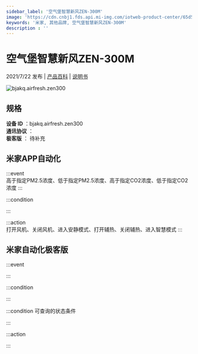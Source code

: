 ```yaml
---
sidebar_label: '空气堡智慧新风ZEN-300M'
image: 'https://cdn.cnbj1.fds.api.mi-img.com/iotweb-product-center/65d5c2181dcdbe2cb4f848f8ab739068_168.png?GalaxyAccessKeyId=AKVGLQWBOVIRQ3XLEW&Expires=9223372036854775807&Signature=I+LR+pg9prVaDBBQIUHQBZJ1jyE='
keywords: '米家, 其他品牌, 空气堡智慧新风ZEN-300M'
description : ''
---
```

# 空气堡智慧新风ZEN-300M

2021/7/22 发布 | [产品百科](https://home.mi.com/webapp/content/baike/product/index.html?model=bjakq.airfresh.zen300/) | [说明书](https://home.mi.com/views/introduction.html?model=bjakq.airfresh.zen300&region=cn)

![bjakq.airfresh.zen300](https://cdn.cnbj1.fds.api.mi-img.com/iotweb-product-center/65d5c2181dcdbe2cb4f848f8ab739068_168.png?GalaxyAccessKeyId=AKVGLQWBOVIRQ3XLEW&Expires=9223372036854775807&Signature=I+LR+pg9prVaDBBQIUHQBZJ1jyE=)

## 规格  
> 
**设备 ID** ：bjakq.airfresh.zen300  
**通讯协议** ：  
**极客版**  ： 待补充 


## 米家APP自动化  

:::event  
高于指定PM2.5浓度、低于指定PM2.5浓度、高于指定CO2浓度、低于指定CO2浓度
:::

:::condition  

:::

:::action   
打开风机、关闭风机、进入安静模式、打开辅热、关闭辅热、进入智慧模式
:::

## 米家自动化极客版  

:::event  

:::

:::condition  

:::

:::condition 可查询的状态条件  

:::

:::action  

:::

        
